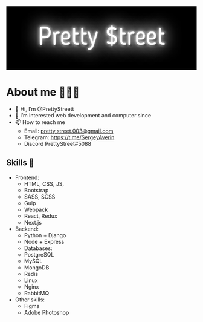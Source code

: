<img src="https://github.com/PrettyStreett/PrettyStreett/blob/main/PrettyStreet.gif"/>

# About me 👩🏻‍💼
- 👋 Hi, I’m @PrettyStreett
- 👀 I’m interested web development and computer since
- 📫 How to reach me 
  * Email: pretty.street.003@gmail.com
  * Telegram: https://t.me/SergeyAverin
  * Discord PrettyStreet#5088

## Skills 💪
- Frontend:
  * HTML, CSS, JS,
  * Bootstrap
  * SASS, SCSS
  * Gulp
  * Webpack
  * React, Redux
  * Next.js
- Backend:
  * Python + Django
  * Node + Express
  * Databases:
   + PostgreSQL
   + MySQL
   + MongoDB
   + Redis
  * Linux
  * Nginx
  * RabbitMQ
- Other skills:
  * Figma
  * Adobe Photoshop
  
<!---
PrettyStreett/PrettyStreett is a ✨ special ✨ repository because its `README.md` (this file) appears on your GitHub profile.
You can click the Preview link to take a look at your changes.
--->
